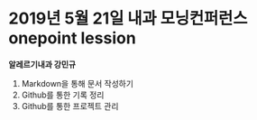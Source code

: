 2019년 5월 21일 내과 모닝컨퍼런스 onepoint lession
===========
**알레르기내과 강민규**

1. Markdown을 통해 문서 작성하기
2. Github를 통한 기록 정리
3. Github를 통한 프로젝트 관리
